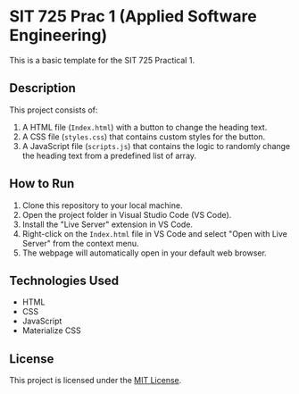 # SIT 725 Prac 1 (Applied Software Engineering)
This is a basic template for the SIT 725 Practical 1.

## Description
This project consists of:

1. A HTML file (`Index.html`) with a button to change the heading text. 
3. A CSS file (`styles.css`) that contains custom styles for the button.
4. A JavaScript file (`scripts.js`) that contains the logic to randomly change the heading text from a predefined list of array. 

## How to Run
1. Clone this repository to your local machine.
2. Open the project folder in Visual Studio Code (VS Code).
3. Install the "Live Server" extension in VS Code.
4. Right-click on the `Index.html` file in VS Code and select "Open with Live Server" from the context menu.
5. The webpage will automatically open in your default web browser.

## Technologies Used
- HTML
- CSS
- JavaScript
- Materialize CSS

## License
This project is licensed under the [MIT License](LICENSE).
